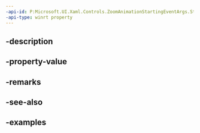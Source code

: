 ```yaml
---
-api-id: P:Microsoft.UI.Xaml.Controls.ZoomAnimationStartingEventArgs.StartZoomFactor
-api-type: winrt property
---
```


## -description

## -property-value

## -remarks

## -see-also

## -examples

